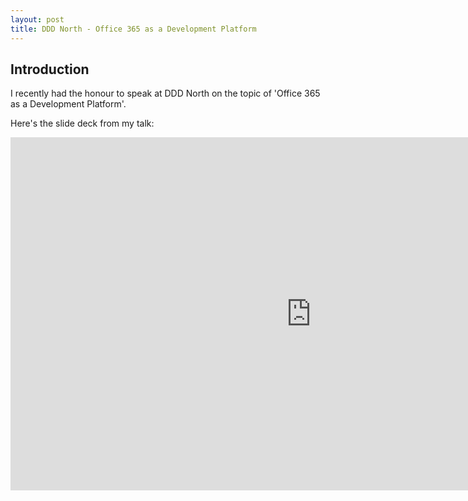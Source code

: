 ```yaml
---
layout: post
title: DDD North - Office 365 as a Development Platform
---
```


## Introduction

I recently had the honour to speak at DDD North on the topic of 
'Office 365 as a Development Platform'.

Here's the slide deck from my talk:

<iframe src="https://onedrive.live.com/embed?resid=2E8CF205BF1CB79B%2193492&amp;authkey=%21AJ49APnuV-MTOmw&amp;em=2&amp;wdAr=1.7777777777777777" width="962px" height="565px" frameborder="0">This is an embedded <a target="_blank" href="https://office.com">Microsoft Office</a> presentation, powered by <a target="_blank" href="https://office.com/webapps">Office Online</a>.</iframe>
